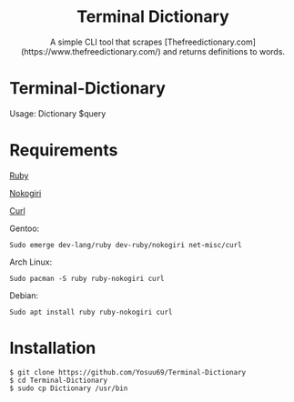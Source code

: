 <h1 align="center">Terminal Dictionary</h1>
<p align="center">A simple CLI tool that scrapes [Thefreedictionary.com](https://www.thefreedictionary.com/) and returns definitions to words.</p>


# Terminal-Dictionary

Usage: Dictionary $query

# Requirements
[Ruby](https://www.ruby-lang.org/en/)

[Nokogiri](https://nokogiri.org/)

[Curl](https://curl.se/)

Gentoo:

`Sudo emerge dev-lang/ruby dev-ruby/nokogiri net-misc/curl`

Arch Linux:

`Sudo pacman -S ruby ruby-nokogiri curl`

Debian:

`Sudo apt install ruby ruby-nokogiri curl`

# Installation

```
$ git clone https://github.com/Yosuu69/Terminal-Dictionary
$ cd Terminal-Dictionary
$ sudo cp Dictionary /usr/bin
```
